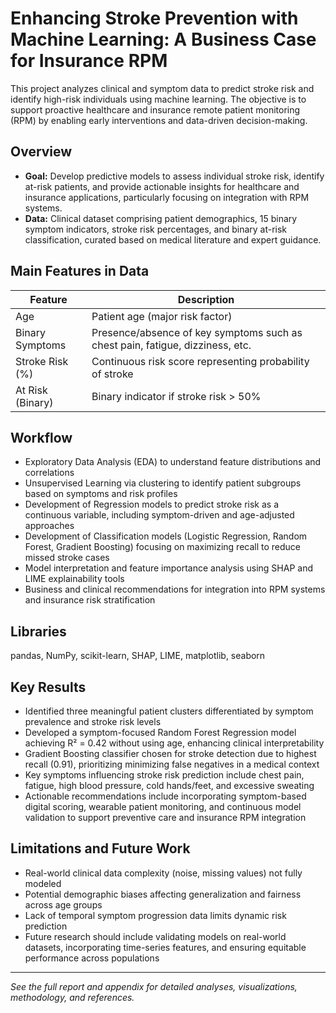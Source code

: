 # Enhancing Stroke Prevention with Machine Learning: A Business Case for Insurance RPM

This project analyzes clinical and symptom data to predict stroke risk and identify high-risk individuals using machine learning. The objective is to support proactive healthcare and insurance remote patient monitoring (RPM) by enabling early interventions and data-driven decision-making.

## Overview
- **Goal:** Develop predictive models to assess individual stroke risk, identify at-risk patients, and provide actionable insights for healthcare and insurance applications, particularly focusing on integration with RPM systems.
- **Data:** Clinical dataset comprising patient demographics, 15 binary symptom indicators, stroke risk percentages, and binary at-risk classification, curated based on medical literature and expert guidance.

## Main Features in Data
| Feature                     | Description                                                    |
|-----------------------------|----------------------------------------------------------------|
| Age                         | Patient age (major risk factor)                                |
| Binary Symptoms             | Presence/absence of key symptoms such as chest pain, fatigue, dizziness, etc. |
| Stroke Risk (%)              | Continuous risk score representing probability of stroke       |
| At Risk (Binary)             | Binary indicator if stroke risk > 50%                           |

## Workflow
- Exploratory Data Analysis (EDA) to understand feature distributions and correlations
- Unsupervised Learning via clustering to identify patient subgroups based on symptoms and risk profiles
- Development of Regression models to predict stroke risk as a continuous variable, including symptom-driven and age-adjusted approaches
- Development of Classification models (Logistic Regression, Random Forest, Gradient Boosting) focusing on maximizing recall to reduce missed stroke cases
- Model interpretation and feature importance analysis using SHAP and LIME explainability tools
- Business and clinical recommendations for integration into RPM systems and insurance risk stratification

## Libraries
pandas, NumPy, scikit-learn, SHAP, LIME, matplotlib, seaborn

## Key Results
- Identified three meaningful patient clusters differentiated by symptom prevalence and stroke risk levels
- Developed a symptom-focused Random Forest Regression model achieving R² = 0.42 without using age, enhancing clinical interpretability
- Gradient Boosting classifier chosen for stroke detection due to highest recall (0.91), prioritizing minimizing false negatives in a medical context
- Key symptoms influencing stroke risk prediction include chest pain, fatigue, high blood pressure, cold hands/feet, and excessive sweating
- Actionable recommendations include incorporating symptom-based digital scoring, wearable patient monitoring, and continuous model validation to support preventive care and insurance RPM integration

## Limitations and Future Work
- Real-world clinical data complexity (noise, missing values) not fully modeled
- Potential demographic biases affecting generalization and fairness across age groups
- Lack of temporal symptom progression data limits dynamic risk prediction
- Future research should include validating models on real-world datasets, incorporating time-series features, and ensuring equitable performance across populations

---

*See the full report and appendix for detailed analyses, visualizations, methodology, and references.*
